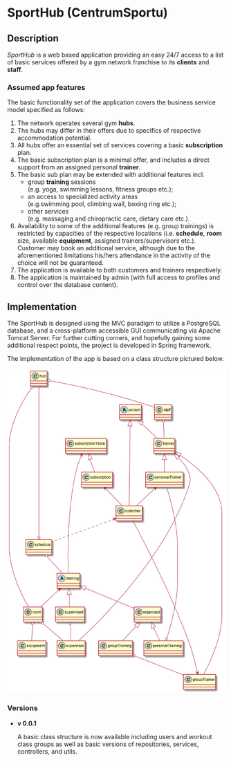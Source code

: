 # SportHub (CentrumSportu)


<h2>Description</h2>
<p><i>SportHub</i> is a web based application providing an easy 24/7 access to a list of basic services offered by a gym network franchise to its <b>clients</b> and <b>staff</b>.</p>
<h3>Assumed app features</h3>
<p>The basic functionality set of the application covers the business service model specified as follows:</p>
<ol>
<li>The network operates several gym <b>hubs</b>.</li>
<li>The hubs may differ in their offers due to specifics of respective accommodation potential.</li>
<li>All hubs offer an essential set of services covering a basic <b>subscription</b> plan.</li>
<li>The basic subscription plan is a minimal offer, and includes a direct support from an assigned personal <b>trainer</b>.
<li>The basic sub plan may be extended with additional features incl. 
<ul>
<li>group <b>training</b> sessions <br>(e.g. yoga, swimming lessons, fitness groups etc.);</li>
<li>an access to specialized activity areas <br>(e.g.swimming pool, climbing wall, boxing ring etc.);</li>
<li>other services<br>(e.g. massaging and chiropractic care, dietary care etc.).</li>
</ul>
</li>
<li>Availability to some of the additional features (e.g. group trainings) is restricted by capacities of the respective locations (i.e. <b>schedule</b>, <b>room</b> size, available <b>equipment</b>, assigned trainers/supervisors etc.).<br> Customer may book an additional service, although due to the aforementioned limitations his/hers attendance in the activity of the choice will not be guaranteed.</li>
<li>The application is available to both customers and trainers respectively.</li>
<li>The application is maintained by admin (with full access to profiles and control over the database content).</li>
</ol>
<h2>Implementation</h2>
<p>The SportHub is designed using the MVC paradigm to utilize a PostgreSQL database, and a cross-platform accessible GUI communicating via Apache Tomcat Server. For further cutting corners, and hopefully gaining some additional respect points, the project is developed in Spring framework.</p>
<p>The implementation of the app is based on a class structure pictured below.</p>
<img src="_docs\SportHubClassStructure.png" alt="UML class structure picture (png format).">

<h3>Versions</h3>
<ul>
<li><p></b><b>v 0.0.1</b></p>
<p>A basic class structure is now available including users and workout class groups as well as basic versions of repositories, services, controllers, and utils.</p>
</li>
</ul>


